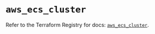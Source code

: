 # `aws_ecs_cluster`

Refer to the Terraform Registry for docs: [`aws_ecs_cluster`](https://registry.terraform.io/providers/hashicorp/aws/4.67.0/docs/resources/ecs_cluster).
